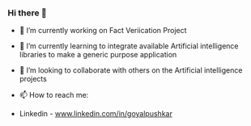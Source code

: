 ### Hi there 👋

- 🔭 I’m currently working on Fact Veriication Project
- 🌱 I’m currently learning to integrate available Artificial intelligence libraries to make a generic purpose application
- 👯 I’m looking to collaborate with others on the Artificial intelligence projects
  
- 📫 How to reach me:
- Linkedin - www.linkedin.com/in/goyalpushkar

<!--
**goyalpushkar/goyalpushkar** is a ✨ _special_ ✨ repository because its `README.md` (this file) appears on your GitHub profile.

Here are some ideas to get you started:

- 🔭 I’m currently working on ...
- 🌱 I’m currently learning ...
- 👯 I’m looking to collaborate on ...
- 🤔 I’m looking for help with ...
- 💬 Ask me about ...
- 📫 How to reach me: ...
- 😄 Pronouns: ...
- ⚡ Fun fact: ...
-->
